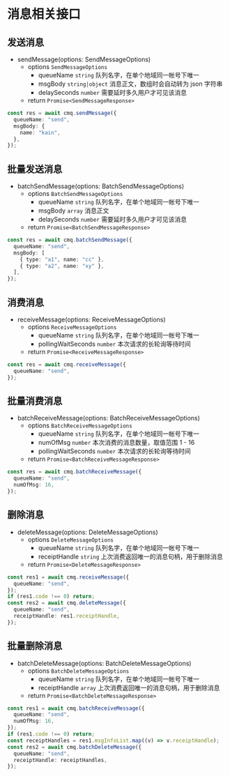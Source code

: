 # 消息相关接口

## 发送消息

- sendMessage(options: SendMessageOptions)
  - options `SendMessageOptions`
    - queueName `string` 队列名字，在单个地域同一帐号下唯一
    - msgBody `string|object` 消息正文，数组时会自动转为 json 字符串
    - delaySeconds `number` 需要延时多久用户才可见该消息
  - return `Promise<SendMessageResponse>`

```typescript
const res = await cmq.sendMessage({
  queueName: "send",
  msgBody: {
    name: "kain",
  },
});
```

## 批量发送消息

- batchSendMessage(options: BatchSendMessageOptions)
  - options `BatchSendMessageOptions`
    - queueName `string` 队列名字，在单个地域同一帐号下唯一
    - msgBody `array` 消息正文
    - delaySeconds `number` 需要延时多久用户才可见该消息
  - return `Promise<BatchSendMessageResponse>`

```typescript
const res = await cmq.batchSendMessage({
  queueName: "send",
  msgBody: [
    { type: "a1", name: "cc" },
    { type: "a2", name: "xy" },
  ],
});
```

## 消费消息

- receiveMessage(options: ReceiveMessageOptions)
  - options `ReceiveMessageOptions`
    - queueName `string` 队列名字，在单个地域同一帐号下唯一
    - pollingWaitSeconds `number` 本次请求的长轮询等待时间
  - return `Promise<ReceiveMessageResponse>`

```typescript
const res = await cmq.receiveMessage({
  queueName: "send",
});
```

## 批量消费消息

- batchReceiveMessage(options: BatchReceiveMessageOptions)
  - options `BatchReceiveMessageOptions`
    - queueName `string` 队列名字，在单个地域同一帐号下唯一
    - numOfMsg `number` 本次消费的消息数量，取值范围 1 - 16
    - pollingWaitSeconds `number` 本次请求的长轮询等待时间
  - return `Promise<BatchReceiveMessageResponse>`

```typescript
const res = await cmq.batchReceiveMessage({
  queueName: "send",
  numOfMsg: 16,
});
```

## 删除消息

- deleteMessage(options: DeleteMessageOptions)
  - options `DeleteMessageOptions`
    - queueName `string` 队列名字，在单个地域同一帐号下唯一
    - receiptHandle `string` 上次消费返回唯一的消息句柄，用于删除消息
  - return `Promise<DeleteMessageResponse>`

```typescript
const res1 = await cmq.receiveMessage({
  queueName: "send",
});
if (res1.code !== 0) return;
const res2 = await cmq.deleteMessage({
  queueName: "send",
  receiptHandle: res1.receiptHandle,
});
```

## 批量删除消息

- batchDeleteMessage(options: BatchDeleteMessageOptions)
  - options `BatchDeleteMessageOptions`
    - queueName `string` 队列名字，在单个地域同一帐号下唯一
    - receiptHandle `array` 上次消费返回唯一的消息句柄，用于删除消息
  - return `Promise<BatchDeleteMessageResponse>`

```typescript
const res1 = await cmq.batchReceiveMessage({
  queueName: "send",
  numOfMsg: 16,
});
if (res1.code !== 0) return;
const receiptHandles = res1.msgInfoList.map((v) => v.receiptHandle);
const res2 = await cmq.batchDeleteMessage({
  queueName: "send",
  receiptHandle: receiptHandles,
});
```